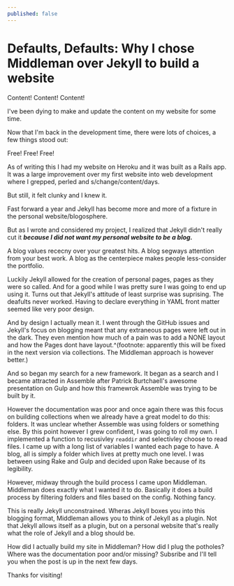 ```yaml
---
published: false
---
```

Defaults, Defaults: Why I chose Middleman over Jekyll to build a website
========================================================================

Content! Content! Content!

I've been dying to make and update the content on my website for some time.

Now that I'm back in the development time, there were lots of choices,
a few things stood out:

Free! Free! Free!

As of writing this I had my website on Heroku and it was built as a Rails app.
It was a large improvement over my first website into web development
where I grepped, perled and s/change/content/days.

But still, it felt clunky and I knew it.

Fast forward a year and Jekyll has become more and more of a fixture in
the personal website/blogosphere.

But as I wrote and considered my project, I realized that Jekyll
didn't really cut it
***because I did not want my personal website to be a blog.***

A blog values rececny over your greatest hits.
A blog segways attention from your best work.
A blog as the centerpiece makes people less-consider the portfolio.

Luckily Jekyll allowed for the creation of personal pages,
pages as they were so called. And for a good while I was pretty sure
I was going to end up using it. Turns out that Jekyll's attitude of least
surprise was suprising. The deafults never worked. Having to declare
everything in YAML front matter seemed like very poor design.

And by design I actually mean it. I went through the GitHub issues and Jekyll's
focus on blogging meant that any extraneous pages were left out in the dark.
They even mention how much of a pain was to add a NONE layout and how the
Pages dont have layout.^(footnote: apparently this will be fixed in the next
version via collections. The Middleman approach is however better.)

And so began my search for a new framework. It began as a search and I
became attracted in Assemble after Patrick Burtchaell's awesome presentation
on Gulp and how this framewrok Assemble was trying to be built by it.

However the documentation was poor and once again there was this focus on
building collections when we already have a great model to do this: folders.
It was unclear whether Assemble was using folders or something else. By this
point however I grew confident, I was going to roll my own. I implemented a
function to recusivley `readdir` and selectivley choose to read files.
I came up with a long list of variables I wanted each page to have. A blog,
all is simply a folder which lives at pretty much one level. I was between
using Rake and Gulp and decided upon Rake because of its legibility.

However, midway through the build process I came upon Middleman.
Middleman does exactly what I wanted it to do.
Basically it does a build process by filtering folders and files based on the
config. Nothing fancy.

This is really Jekyll unconstrained. Wheras Jekyll boxes you into this
blogging format, Middleman allows you to think of Jekyll as a plugin.
Not that Jekyll allows itself as a plugin, but on a personal website
that's really what the role of Jekyll and a blog should be.


How did I actually build my site in Middleman?
How did I plug the potholes?
Where was the documentation poor and/or missing?
Subsribe and I'll tell you when the post is up in the next few days.

Thanks for visiting!
